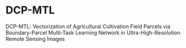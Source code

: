 # DCP-MTL
DCP-MTL: Vectorization of Agricultural Cultivation Field Parcels via Boundary-Parcel Multi-Task Learning Network in Ultra-High-Resolution Remote Sensing Images
